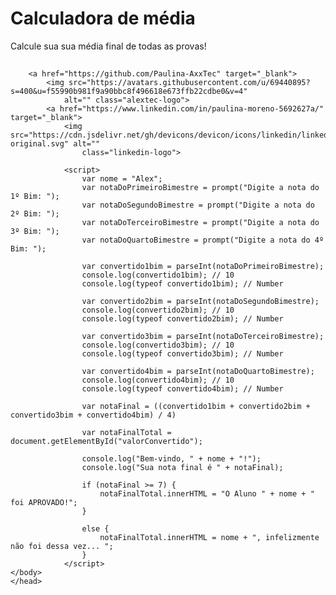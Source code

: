 <!DOCTYPE html>
<html>
    <head>
        <title>Calculadora</title>
        <link rel="stylesheet" href="src/musculos.css">
    <body>
        <div class="container">
            <h1 class="page-title">
                Calculadora de média</h1>
            <p class="page-subtitle">
                Calcule sua sua média final de todas as provas!
            </p>
            <h2 id="valorConvertido"></h2>
        </div>

        <a href="https://github.com/Paulina-AxxTec" target="_blank">
            <img src="https://avatars.githubusercontent.com/u/69440895?s=400&u=f55990b981f9a90bbc8f496618e673ffb22cdbe0&v=4"
                alt="" class="alextec-logo">
            <a href="https://www.linkedin.com/in/paulina-moreno-5692627a/" target="_blank">
                <img src="https://cdn.jsdelivr.net/gh/devicons/devicon/icons/linkedin/linkedin-original.svg" alt=""
                    class="linkedin-logo">

                <script>
                    var nome = "Alex";
                    var notaDoPrimeiroBimestre = prompt("Digite a nota do 1º Bim: ");
                    var notaDoSegundoBimestre = prompt("Digite a nota do 2º Bim: ");
                    var notaDoTerceiroBimestre = prompt("Digite a nota do 3º Bim: ");
                    var notaDoQuartoBimestre = prompt("Digite a nota do 4º Bim: ");

                    var convertido1bim = parseInt(notaDoPrimeiroBimestre);
                    console.log(convertido1bim); // 10
                    console.log(typeof convertido1bim); // Number

                    var convertido2bim = parseInt(notaDoSegundoBimestre);
                    console.log(convertido2bim); // 10
                    console.log(typeof convertido2bim); // Number

                    var convertido3bim = parseInt(notaDoTerceiroBimestre);
                    console.log(convertido3bim); // 10
                    console.log(typeof convertido3bim); // Number

                    var convertido4bim = parseInt(notaDoQuartoBimestre);
                    console.log(convertido4bim); // 10
                    console.log(typeof convertido4bim); // Number

                    var notaFinal = ((convertido1bim + convertido2bim + convertido3bim + convertido4bim) / 4)

                    var notaFinalTotal = document.getElementById("valorConvertido");

                    console.log("Bem-vindo, " + nome + "!");
                    console.log("Sua nota final é " + notaFinal);

                    if (notaFinal >= 7) {
                        notaFinalTotal.innerHTML = "O Aluno " + nome + " foi APROVADO!";
                    }

                    else {
                        notaFinalTotal.innerHTML = nome + ", infelizmente não foi dessa vez... ";
                    }  
                </script>
    </body>
    </head>
</html>
